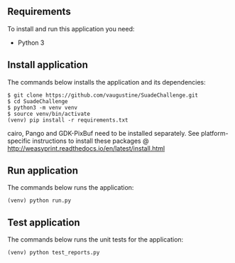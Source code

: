 Requirements
------------

To install and run this application you need:

- Python 3

Install application
-------------------

The commands below installs the application and its dependencies:

    $ git clone https://github.com/vaugustine/SuadeChallenge.git
    $ cd SuadeChallenge
    $ python3 -m venv venv
    $ source venv/bin/activate
    (venv) pip install -r requirements.txt
    
cairo, Pango and GDK-PixBuf need to be installed separately. See platform-specific instructions to install these packages @
http://weasyprint.readthedocs.io/en/latest/install.html

Run application
---------------

The commands below runs the application:

    (venv) python run.py
    
Test application
---------------

The commands below runs the unit tests for the application:

    (venv) python test_reports.py
